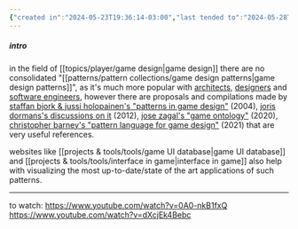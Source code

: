```yaml
---
{"created in":"2024-05-23T19:36:14-03:00","last tended to":"2024-05-28T18:06:50-03:00","aliases":["fundamental elements of games"],"tags":["gamedesign","patterns","🌱","player"],"dg-publish":true,"permalink":"/patterns/pattern-collections/game-design-patterns/","dgPassFrontmatter":true,"created":"2024-05-23T19:36:14.003-03:00","updated":"2024-08-20T12:16:35.937-03:00"}
---
```


##### intro

in the field of [[topics/player/game design\|game design]] there are no consolidated "[[patterns/pattern collections/game design patterns\|game design patterns]]", as it's much more popular with [architects](https://patternlanguage.cc/), [designers](https://maggieappleton.com/patterns) and [software engineers](https://gordonbrander.com/pattern/), however there are proposals and compilations made by [staffan bjork & jussi holopainen's "patterns in game design"](http://virt10.itu.chalmers.se/index.php/Main_Page) (2004), [joris dormans's discussions on it](https://pure.hva.nl/ws/portalfiles/portal/141730/556198_Dissertatie_Dormans.pdf) (2012), [jose zagal's "game ontology"](https://www.gameontology.com/index.php/Main_Page) (2020), [christopher barney's "pattern language for game design"](https://patternlanguageforgamedesign.com/PatternLibraryApp/PatternLibrary/) (2021) that are very useful references.

websites like [[projects & tools/tools/game UI database\|game UI database]] and [[projects & tools/tools/interface in game\|interface in game]] also help with visualizing the most up-to-date/state of the art applications of such patterns.

---
to watch:
https://www.youtube.com/watch?v=0A0-nkB1fxQ
https://www.youtube.com/watch?v=dXcjEk4Bebc
